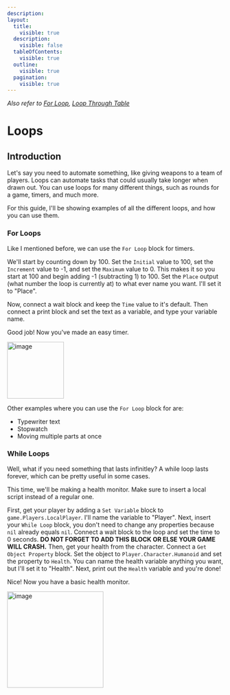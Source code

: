 ```yaml
---
description:
layout:
  title:
    visible: true
  description:
    visible: false
  tableOfContents:
    visible: true
  outline:
    visible: true
  pagination:
    visible: true
---
```

*Also refer to [For Loop](/code-blocks/miscellaneous/run/for-loop.md), [Loop Through Table](/code-blocks/miscellaneous/run/loop-through-table.md)*

# Loops

## Introduction

Let's say you need to automate something, like giving weapons to a team of players. Loops can automate tasks that could usually take longer when drawn out.
You can use loops for many different things, such as rounds for a game, timers, and much more.

For this guide, I'll be showing examples of all the different loops, and how you can use them.

### For Loops

Like I mentioned before, we can use the `For Loop` block for timers.

We'll start by counting down by 100. Set the `Initial` value to 100, set the `Increment` value to -1, and set the `Maximum` value to 0.
This makes it so you start at 100 and begin adding -1 (subtracting 1) to 100.
Set the `Place` output (what number the loop is currently at) to what ever name you want. I'll set it to "Place".

Now, connect a wait block and keep the `Time` value to it's default. Then connect a print block and set the text as a variable, and type your variable name.

Good job! Now you've made an easy timer.

<img width="132" alt="image" src="https://github.com/trademark-living-his-best-life/Docs/assets/93290253/3da8cbe3-b863-4557-bab1-60486d0eaa97">

Other examples where you can use the `For Loop` block for are:

* Typewriter text
* Stopwatch
* Moving multiple parts at once


### While Loops

Well, what if you need something that lasts infinitley? A while loop lasts forever, which can be pretty useful in some cases.

This time, we'll be making a health monitor. Make sure to insert a local script instead of a regular one.

First, get your player by adding a `Set Variable` block to `game.Players.LocalPlayer`. I'll name the variable to "Player".
Next, insert your `While Loop` block, you don't need to change any properties because `nil` already equals `nil`.
Connect a wait block to the loop and set the time to 0 seconds. **DO NOT FORGET TO ADD THIS BLOCK OR ELSE YOUR GAME WILL CRASH.**
Then, get your health from the character. Connect a `Get Object Property` block. Set the object to `Player.Character.Humanoid` and set the property to `Health`. You can name the health variable anything you want, but I'll set it to "Health". Next, print out the `Health` variable and you're done!

Nice! Now you have a basic health monitor.

<img width="224" alt="image" src="https://github.com/trademark-living-his-best-life/Docs/assets/93290253/87ece037-326c-4783-be7a-282af951aaea">

